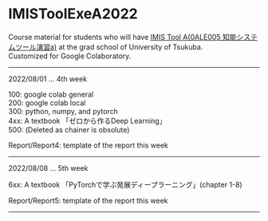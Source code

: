# IMISToolExeA2022  

Course material for students who will have [IMIS Tool A(0ALE005 知能システムツール演習a)](https://kdb.tsukuba.ac.jp/syllabi/2022/0ALE005/jpn/) at the grad school of University of Tsukuba.  
Customized for Google Colaboratory.  

---
2022/08/01 ... 4th week  

100: google colab general  
200: google colab local  
300: python, numpy, and pytorch  
4xx: A textbook 「ゼロから作るDeep Learning」  
500: (Deleted as chainer is obsolute)  

Report/Report4: template of the report this week

---
2022/08/08 ... 5th week  

6xx: A textbook 「PyTorchで学ぶ発展ディープラーニング」(chapter 1-8)

Report/Report5: template of the report this week  

---
